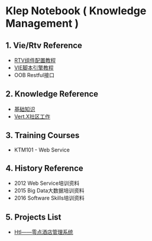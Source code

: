 # Klep Notebook \( Knowledge Management \)

## 1. Vie/Rtv Reference

* [RTV组件配置教程](/environment/specifications/21component-spec.md)
* [VIE脚本引擎教程](/environment/implementation/31script-engine.md)
* OOB Restful接口

## 2. Knowledge Reference

* [基础知识](/reference/basic-knowledge.md)
* [Vert.X社区工作](/reference/external-courses.md)

## 3. Training Courses

* KTM101 - Web Service

## 4. History Reference

* 2012 Web Service培训资料
* 2015 Big Data大数据培训资料
* 2016 Software Skills培训资料

## 5. Projects List

* [Htl——零点酒店管理系统](/projects/hotel-system.md)



